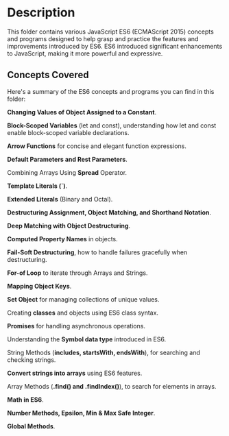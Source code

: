 # Description

This folder contains various JavaScript ES6 (ECMAScript 2015) concepts and programs designed to help grasp and practice the features and improvements introduced by ES6. ES6 introduced significant enhancements to JavaScript, making it more powerful and expressive.

## Concepts Covered

Here's a summary of the ES6 concepts and programs you can find in this folder:

**Changing Values of Object Assigned to a Constant**.

**Block-Scoped Variables** (let and const), understanding how let and const enable block-scoped variable declarations.

**Arrow Functions** for concise and elegant function expressions.

**Default Parameters and Rest Parameters**.

Combining Arrays Using **Spread** Operator.

**Template Literals (`)**.

 **Extended Literals** (Binary and Octal).

**Destructuring Assignment, Object Matching, and Shorthand Notation**.

**Deep Matching with Object Destructuring**.

**Computed Property Names** in objects.

**Fail-Soft Destructuring**, how to handle failures gracefully when destructuring.

**For-of Loop** to iterate through Arrays and Strings.

**Mapping Object Keys**.

**Set Object** for managing collections of unique values.

Creating **classes** and objects using ES6 class syntax.

**Promises** for handling asynchronous operations.

Understanding the **Symbol data type** introduced in ES6.

String Methods (**includes, startsWith, endsWith**), for searching and checking strings.

**Convert strings into arrays** using ES6 features.

Array Methods (**.find() and .findIndex()**), to search for elements in arrays.

**Math in ES6**.

**Number Methods, Epsilon, Min & Max Safe Integer**.

**Global Methods**.
